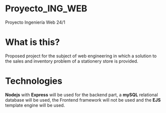 # Proyecto_ING_WEB
Proyecto Ingeniería Web 24/1
# What is this?

Proposed project for the subject of web engineering in which a solution to the sales and inventory problem of a stationery store is provided.


# Technologies

**Nodejs** with **Express** will be used for the backend part, a **mySQL** relational database will be used, the Frontend framework will not be used and the **EJS** template engine will be used.
